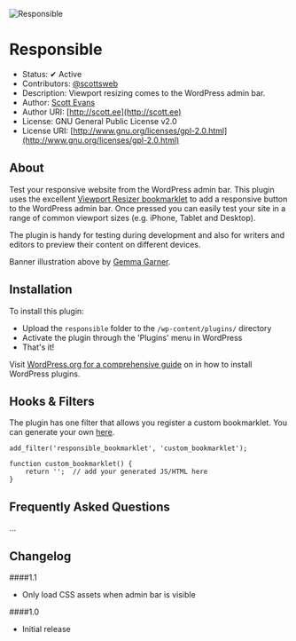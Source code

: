 ![Responsible](http://cloud.scott.ee/images/responsible.png)

# Responsible

* Status: ✔ Active
* Contributors: [@scottsweb](http://twitter.com/scottsweb)
* Description: Viewport resizing comes to the WordPress admin bar.
* Author: [Scott Evans](http://scott.ee)
* Author URI: [http://scott.ee](http://scott.ee)
* License: GNU General Public License v2.0
* License URI: [http://www.gnu.org/licenses/gpl-2.0.html](http://www.gnu.org/licenses/gpl-2.0.html)

## About

Test your responsive website from the WordPress admin bar. This plugin uses the excellent [Viewport Resizer bookmarklet](http://lab.maltewassermann.com/viewport-resizer/) to add a responsive button to the WordPress admin bar. Once pressed you can easily test your site in a range of common viewport sizes (e.g. iPhone, Tablet and Desktop).

The plugin is handy for testing during development and also for writers and editors to preview their content on different devices.

Banner illustration above by [Gemma Garner](http://gemmagarner.com/ "WordPress design and illustration").

## Installation

To install this plugin:

* Upload the `responsible` folder to the `/wp-content/plugins/` directory
* Activate the plugin through the 'Plugins' menu in WordPress
* That's it!

Visit [WordPress.org for a comprehensive guide](http://codex.wordpress.org/Managing_Plugins#Manual_Plugin_Installation) on in how to install WordPress plugins.

## Hooks & Filters

The plugin has one filter that allows you register a custom bookmarklet. You can generate your own [here](http://lab.maltewassermann.com/viewport-resizer/).

```
add_filter('responsible_bookmarklet', 'custom_bookmarklet');

function custom_bookmarklet() {
    return '';  // add your generated JS/HTML here
}
```

## Frequently Asked Questions

...

## Changelog

####1.1
* Only load CSS assets when admin bar is visible

####1.0
* Initial release
